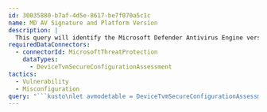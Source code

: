 ```yaml
---
id: 30035880-b7af-4d5e-8617-be7f070a5c1c
name: MD AV Signature and Platform Version
description: |
  This query will identify the Microsoft Defender Antivirus Engine version and Microsoft Defender Antivirus Security Intelligence version (and timestamp), Product update version (aka Platform Update version) as well as the Microsoft Defender Antivirus Mode on the endpoint (Active, Passive, etc.).
requiredDataConnectors:
  - connectorId: MicrosoftThreatProtection
    dataTypes:
      - DeviceTvmSecureConfigurationAssessment
tactics:
  - Vulnerability
  - Misconfiguration
query: "```kusto\nlet avmodetable = DeviceTvmSecureConfigurationAssessment\n| where ConfigurationId == \"scid-2010\" and isnotnull(Context)\n| extend avdata=parsejson(Context)\n| extend AVMode = iif(tostring(avdata[0][0]) == '0', 'Active' , iif(tostring(avdata[0][0]) == '1', 'Passive' ,iif(tostring(avdata[0][0]) == '4', 'EDR Blocked' ,'Unknown')))\n| project DeviceId, AVMode;\nDeviceTvmSecureConfigurationAssessment\n| where ConfigurationId == \"scid-2011\" and isnotnull(Context)\n| extend avdata=parsejson(Context)\n| extend AVSigVersion = tostring(avdata[0][0])\n| extend AVEngineVersion = tostring(avdata[0][1])\n| extend AVSigLastUpdateTime = tostring(avdata[0][2])\n| extend AVProductVersion = tostring(avdata[0][3]) \n| project DeviceId, DeviceName, OSPlatform, AVSigVersion, AVEngineVersion, AVSigLastUpdateTime, AVProductVersion, IsCompliant, IsApplicable\n| join avmodetable on DeviceId\n| project-away DeviceId1\n```"
---
```


